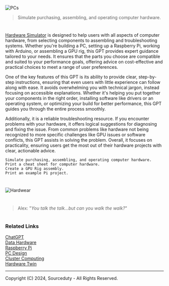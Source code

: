 ![PCs](https://github.com/user-attachments/assets/2c470802-ac1d-4ddb-9350-8c03b440512c)

> Simulate purchasing, assembling, and operating computer hardware.
#

[Hardware Simulator](https://chatgpt.com/g/g-y6LS27mzu-hardware-simulator) is designed to help users with all aspects of computer hardware, from selecting components to assembling and troubleshooting systems. Whether you're building a PC, setting up a Raspberry Pi, working with Arduino, or assembling a GPU rig, this GPT provides expert guidance tailored to your needs. It ensures that the parts you choose are compatible and suited to your performance goals, offering advice on cost-effective and practical choices to meet a range of user preferences.

One of the key features of this GPT is its ability to provide clear, step-by-step instructions, ensuring that even users with little experience can follow along with ease. It avoids overwhelming you with technical jargon, instead focusing on accessible explanations. Whether it's helping you put together your components in the right order, installing software like drivers or an operating system, or optimizing your build for better performance, this GPT guides you through the entire process smoothly.

Additionally, it is a reliable troubleshooting resource. If you encounter problems with your hardware, it offers logical suggestions for diagnosing and fixing the issue. From common problems like hardware not being recognized to more specific challenges like GPU issues or software conflicts, this GPT assists in solving the problem. Overall, it focuses on practicality, ensuring users get the most out of their hardware projects with clear, actionable advice.

```
Simulate purchasing, assembling, and operating computer hardware.
Print a cheat sheet for computer hardware.
Create a GPU Rig assembly.
Print an example Pi project.
```

#
![Hardwear](https://github.com/user-attachments/assets/7b13b6aa-1022-4363-9ab6-b9d73d41973f)

#
> Alex: "*You talk the talk...but can you walk the walk?*"

#
### Related Links

[ChatGPT](https://github.com/sourceduty/ChatGPT)
<br>
[Data Hardware](https://github.com/sourceduty/Data_Hardware)
<br>
[Raspberry Pi](https://github.com/sourceduty/Raspberry_Pi)
<br>
[PC Design](https://github.com/sourceduty/PC_Design)
<br>
[Cluster Computing](https://github.com/sourceduty/Cluster_Computing)
<br>
[Hardware Twin](https://github.com/sourceduty/Hardware_Twin)

***
Copyright (C) 2024, Sourceduty - All Rights Reserved.
